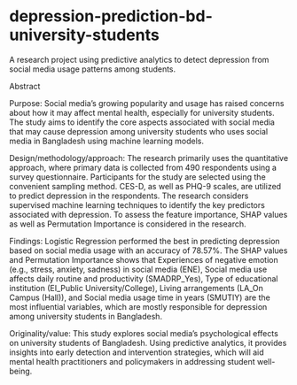 # depression-prediction-bd-university-students
A research project using predictive analytics to detect depression from social media usage patterns among students.


Abstract 

Purpose: Social media’s growing popularity and usage has raised concerns about how it may affect mental health, especially for university students. The study aims to identify the core aspects associated with social media that may cause depression among university students who uses social media in Bangladesh using machine learning models. 

Design/methodology/approach: The research primarily uses the quantitative approach, where primary data is collected from 490 respondents using a survey questionnaire. Participants for the study are selected using the convenient sampling method. CES-D, as well as PHQ-9 scales, are utilized to predict depression in the respondents. The research considers supervised machine learning techniques to identify the key predictors associated with depression. To assess the feature importance, SHAP values as well as Permutation Importance is considered in the research. 

Findings: Logistic Regression performed the best in predicting depression based on social media usage with an accuracy of 78.57%. The SHAP values and Permutation Importance shows that Experiences of negative emotion (e.g., stress, anxiety, sadness) in social media (ENE), Social media use affects daily routine and productivity (SMADRP_Yes), Type of educational institution (EI_Public University/College), Living arrangements (LA_On Campus (Hall)), and Social media usage time in years (SMUTIY) are the most influential variables, which are mostly responsible for depression among university students in Bangladesh. 

Originality/value: This study explores social media’s psychological effects on university students of Bangladesh.  Using predictive analytics, it provides insights into early detection and intervention strategies, which will aid mental health practitioners and policymakers in addressing student well-being.
